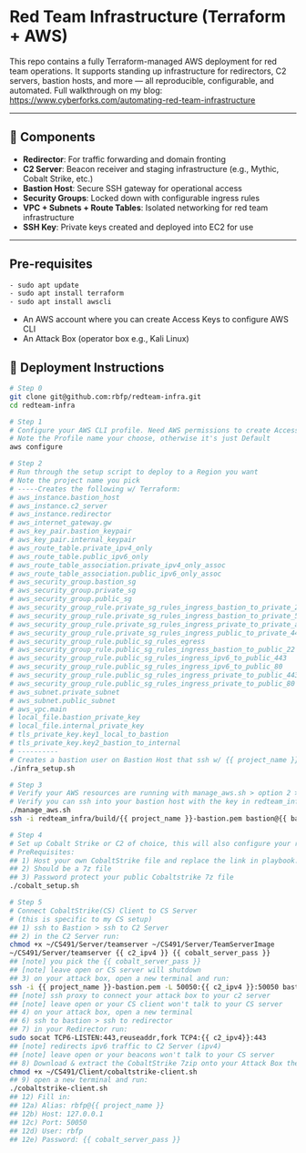 # Red Team Infrastructure (Terraform + AWS)

This repo contains a fully Terraform-managed AWS deployment for red team operations. It supports standing up infrastructure for redirectors, C2 servers, bastion hosts, and more — all reproducible, configurable, and automated. Full walkthrough on my blog: https://www.cyberforks.com/automating-red-team-infrastructure

---

## 🧩 Components

- **Redirector**: For traffic forwarding and domain fronting
- **C2 Server**: Beacon receiver and staging infrastructure (e.g., Mythic, Cobalt Strike, etc.)
- **Bastion Host**: Secure SSH gateway for operational access
- **Security Groups**: Locked down with configurable ingress rules
- **VPC + Subnets + Route Tables**: Isolated networking for red team infrastructure
- **SSH Key**: Private keys created and deployed into EC2 for use

---

## Pre-requisites
```bash
- sudo apt update
- sudo apt install terraform
- sudo apt install awscli
```
- An AWS account where you can create Access Keys to configure AWS CLI
- An Attack Box (operator box e.g., Kali Linux)


## 🚀 Deployment Instructions

```bash
# Step 0
git clone git@github.com:rbfp/redteam-infra.git
cd redteam-infra

# Step 1
# Configure your AWS CLI profile. Need AWS permissions to create Access Keys.
# Note the Profile name your choose, otherwise it's just Default
aws configure

# Step 2
# Run through the setup script to deploy to a Region you want
# Note the project name you pick
# -----Creates the following w/ Terraform:
# aws_instance.bastion_host
# aws_instance.c2_server
# aws_instance.redirector
# aws_internet_gateway.gw
# aws_key_pair.bastion_keypair
# aws_key_pair.internal_keypair
# aws_route_table.private_ipv4_only
# aws_route_table.public_ipv6_only
# aws_route_table_association.private_ipv4_only_assoc
# aws_route_table_association.public_ipv6_only_assoc
# aws_security_group.bastion_sg
# aws_security_group.private_sg
# aws_security_group.public_sg
# aws_security_group_rule.private_sg_rules_ingress_bastion_to_private_22
# aws_security_group_rule.private_sg_rules_ingress_bastion_to_private_50050
# aws_security_group_rule.private_sg_rules_ingress_private_to_private_allports
# aws_security_group_rule.private_sg_rules_ingress_public_to_private_443
# aws_security_group_rule.public_sg_rules_egress
# aws_security_group_rule.public_sg_rules_ingress_bastion_to_public_22
# aws_security_group_rule.public_sg_rules_ingress_ipv6_to_public_443
# aws_security_group_rule.public_sg_rules_ingress_ipv6_to_public_80
# aws_security_group_rule.public_sg_rules_ingress_private_to_public_443
# aws_security_group_rule.public_sg_rules_ingress_private_to_public_80
# aws_subnet.private_subnet
# aws_subnet.public_subnet
# aws_vpc.main
# local_file.bastion_private_key
# local_file.internal_private_key
# tls_private_key.key1_local_to_bastion
# tls_private_key.key2_bastion_to_internal
# ----------
# Creates a bastion user on Bastion Host that ssh w/ {{ project_name }}-bastion.pem
./infra_setup.sh

# Step 3
# Verify your AWS resources are running with manage_aws.sh > option 2 > [type your region]
# Verify you can ssh into your bastion host with the key in redteam_infra/build/{{ project_name }}-bastion.pem
./manage_aws.sh
ssh -i redteam_infra/build/{{ project_name }}-bastion.pem bastion@{{ bastion_ipv6 }}

# Step 4
# Set up Cobalt Strike or C2 of choice, this will also configure your redirector for CS
# PreRequisites:
## 1) Host your own CobaltStrike file and replace the link in playbook.yml with your link
## 2) Should be a 7z file
## 3) Password protect your public Cobaltstrike 7z file
./cobalt_setup.sh

# Step 5
# Connect CobaltStrike(CS) Client to CS Server 
# (this is specific to my CS setup)
## 1) ssh to Bastion > ssh to C2 Server
## 2) in the C2 Server run:
chmod +x ~/CS491/Server/teamserver ~/CS491/Server/TeamServerImage
~/CS491/Server/teamserver {{ c2_ipv4 }} {{ cobalt_server_pass }}
## [note] you pick the {{ cobalt_server_pass }}
## [note] leave open or CS server will shutdown
## 3) on your attack box, open a new terminal and run:
ssh -i {{ project_name }}-bastion.pem -L 50050:{{ c2_ipv4 }}:50050 bastion@{{bastion-ipv6}}
## [note] ssh proxy to connect your attack box to your c2 server
## [note] leave open or your CS client won't talk to your CS server
## 4) on your attack box, open a new terminal
## 6) ssh to bastion > ssh to redirector
## 7) in your Redirector run:
sudo socat TCP6-LISTEN:443,reuseaddr,fork TCP4:{{ c2_ipv4}}:443
## [note] redirects ipv6 traffic to C2 Server (ipv4)
## [note] leave open or your beacons won't talk to your CS server
## 8) Download & extract the CobaltStrike 7zip onto your Attack Box then run:
chmod +x ~/CS491/Client/cobaltstrike-client.sh
## 9) open a new terminal and run:
./cobaltstrike-client.sh
## 12) Fill in:
## 12a) Alias: rbfp@{{ project_name }}
## 12b) Host: 127.0.0.1
## 12c) Port: 50050
## 12d) User: rbfp
## 12e) Password: {{ cobalt_server_pass }}
